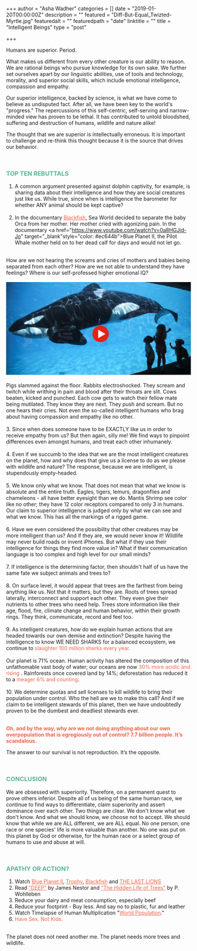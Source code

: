 +++
author = "Asha Wadher"
categories = []
date = "2019-01-20T00:00:00Z"
description = ""
featured = "Diff-But-Equal_Twizted-Myrtle.jpg"
featuredalt = ""
featuredpath = "date"
linktitle = ""
title = "Intelligent Beings"
type = "post"

+++
<p>Humans are superior. Period.
</p>

<p>What makes us different from every other creature is our ability to reason. We are rational beings who pursue knowledge for its own sake. We further set ourselves apart by our linguistic abilities, use of tools and technology, morality, and superior social skills, which include emotional intelligence, compassion and empathy. </p>
<p>Our superior intelligence, backed by science, is what we have come to believe as undisputed fact. After all, we have been key to the world's "progress." The repercussions of this self-centric, self-serving and narrow-minded view has proven to be lethal. It has contributed to untold bloodshed, suffering and destruction of humans, wildlife and nature alike! </p>
<p>The thought that we are superior is intellectually erroneous. It is important to challenge and re-think this thought because it is the source that drives our behavior.
</p>
<br>
<h3 style="color: #56b497"><strong>TOP TEN REBUTTALS</strong></h3>

1. A common argument presented against dolphin captivity, for example, is sharing data about their intelligence and how they are social creatures just like us. While true, since when is intelligence the barometer for whether ANY animal should be kept captive? <br> <br>
2. In the documentary <a href="https://www.youtube.com/watch?v=SszgIZOPfqo&feature=youtu.be&t=1" target="_blank" style="color: #ec644b">Blackfish</a>, Sea World decided to separate the baby Orca from her mother. Her mother cried with agonizing pain. In the documentary <a href="https://www.youtube.com/watch?v=0a8HGJid-Jo" target="_blank"style="color: #ec644b">Blue Planet II</a>, the Pilot Whale mother held on to her dead calf for days and would not let go. <br>
<br>
How are we not hearing the screams and cries of mothers and babies being separated from each other? How are we not able to understand they have feelings? Where is our self-professed higher emotional IQ? <br> <br>
<a href="https://www.youtube.com/watch?v=SszgIZOPfqo" target="_blank" class="text-center" ><img class="2x text-center" src="/img/twiztedmyrtle/blog/Blackfish_Sea-World-2.jpg"/></a><br> <br>
Pigs slammed against the floor. Rabbits electroshocked. They scream and twitch while writhing in pain and blood after their throats are slit. Cows beaten, kicked and punched. Each cow gets to watch their fellow mate being mutilated. They know they are next. They push and scream. But no one hears their cries. Not even the so-called intelligent humans who brag about having compassion and empathy like no other. <br> <br>
3. Since when does someone have to be EXACTLY like us in order to receive empathy from us? But then again, silly me! We find ways to pinpoint differences even amongst humans, and treat each other inhumanely. <br> <br>
4. Even if we succumb to the idea that we are the most intelligent creatures on the planet, how and why does that give us a license to do as we please with wildlife and nature? The response, because we are intelligent, is stupendously empty-headed. <br> <br>
5. We know only what we know. That does not mean that what we know is absolute and the entire truth. Eagles, tigers, lemurs, dragonflies and chameleons - all have better eyesight than we do. Mantis Shrimp see color like no other; they have 12 color receptors compared to only 3 in humans. Our claim to superior intelligence is judged only by what we can see and what we know. This has all the markings of a rigged game. <br><br>
6. Have we even considered the possibility that other creatures may be more intelligent than us? And if they are, we would never know it!  Wildlife may never build roads or invent iPhones. But what if they use their intelligence for things they find more value in? What if their communication language is too complex and high level for our small minds? <br><br>
7. If intelligence is the determining factor, then shouldn't half of us have the same fate we subject animals and trees to?<br> <br>
8. On surface level, it would appear that trees are the farthest from being anything like us. Not that it matters, but they are. Roots of trees spread laterally, interconnect and support each other. They even give their nutrients to other trees who need help. Trees store information like their age, flood, fire, climate change and human behavior, within their growth rings. They think, communicate, record and feel too. <br><br>
9. As intelligent creatures, how do we explain human actions that are headed towards our own demise and extinction? Despite having the intelligence to know WE NEED SHARKS for a balanced ecosystem, we continue to <span style="color: #ec644b">slaughter 100 million sharks every year.</span> <br> <br>
Our planet is 71% ocean. Human activity has altered the composition of this unfathomable vast body of water; our oceans are now <span style="color: #ec644b">30% more acidic and rising </span>. Rainforests once covered land by 14%; deforestation has reduced it to a <span style="color: #ec644b">meager 6% and counting</span>. <br><br>
10. We determine quotas and sell licenses to kill wildlife to bring their population under control. Who the hell are we to make this call? And if we claim to be intelligent stewards of this planet, then we have undoubtedly proven to be the dumbest and deadliest stewards ever. <br><br>

<p style="color: #ec644b"><strong>Oh, and by the way, why are we not doing anything about our own overpopulation that is egregiously out of control? 7.7 billion people. It’s scandalous.  </strong></p>
<p>The answer to our survival is not reproduction. It’s the opposite.</p>
<br>
<h3 style="color: #56b497"><strong>CONCLUSION</strong></h3>
<p>We are obsessed with superiority. Therefore, on a permanent quest to prove others inferior. Despite all of us being of the same human race, we continue to find ways to differentiate, claim superiority and assert dominance over each other.  Two things are clear. We don't know what we don't know. And what we should know, we choose not to accept. We should know that while we are ALL different, we are ALL equal. No one person, one race or one species' life is more valuable than another. No one was put on this planet by God or otherwise, for the human race or a select group of humans to use and abuse at will. </p>
<br>
<h3 style="color: #56b497"><strong>APATHY OR ACTION?</strong></h3>

1. Watch  <a href="https://www.bbcearth.com/blueplanet2/" target="_blank" style="color: #ec644b">Blue Planet II</a>, <a href="http://trophy.film/" target="_blank" style="color: #ec644b">Trophy</a>, <a href="http://www.blackfishmovie.com/" target="_blank" style="color: #ec644b">Blackfish</a> and <a href="https://www.youtube.com/watch?v=PoAcNdeEf_Y&t=6" target="_blank" style="color: #ec644b">THE LAST LIONS</a> <br>
2. Read <a href="https://www.indiebound.org/book/9780544484078" target="_blank" style="color: #ec644b">"DEEP"</a> by James Nestor and <a href="https://www.goodreads.com/book/show/28256439-the-hidden-life-of-trees" target="_blank" style="color: #ec644b">"The Hidden Life of Trees"</a> by P. Wohlleben <br>
3. Reduce your dairy and meat consumption, especially beef <br>
4. Reduce your footprint - Buy less. And say no to plastic, fur and leather <br>
5. Watch Timelapse of Human Multiplication "<a href="https://vimeo.com/130468614" target="_blank" style="color: #ec644b">World Population</a>." <br>
6. <span style="color: #ec644b">Have Sex. Not Kids.</span> <br> <br>

<p>The planet does not need another me. The planet needs more trees and wildlife.</p>



